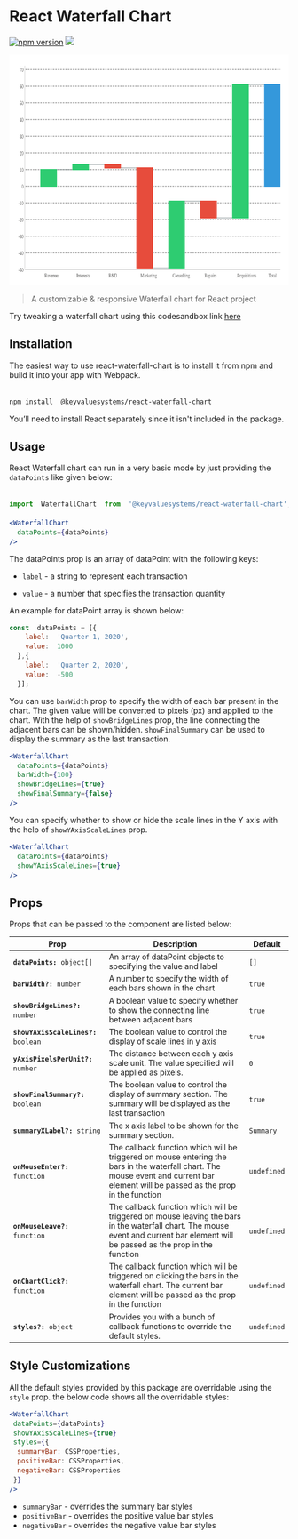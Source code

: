 # React Waterfall Chart

  

<a  href="https://www.npmjs.com/package/@keyvaluesystems/react-waterfall-chart"><img  src="https://badgen.net/npm/v/@keyvaluesystems/react-waterfall-chart?color=blue"  alt="npm version"></a>  <a  href="https://www.npmjs.com/package/@keyvaluesystems/react-waterfall-chart"  ><img  src="https://img.shields.io/npm/dw/@keyvaluesystems/react-waterfall-chart?label=Downloads"  /></a>  <a  href="https://github.com/KeyValueSoftwareSystems/react-waterfall-chart"><img  src="https://github.com/KeyValueSoftwareSystems/react-waterfall-chart/actions/workflows/deploy.yml/badge.svg"  alt=""  /></a>

  

<div  align="center">
<img  src="./src/assets/waterfall-chart-example.png"  alt=""  width="784"  height="414"/>
</div>

  

>A customizable & responsive Waterfall chart for React project

  

Try tweaking a waterfall chart using this codesandbox link <a  href="https://codesandbox.io/s/waterfall-chart-example-uvr8jd">here</a>

  

## Installation

  

The easiest way to use react-waterfall-chart is to install it from npm and build it into your app with Webpack.

  

```bash

npm install  @keyvaluesystems/react-waterfall-chart

```

You’ll need to install React separately since it isn't included in the package.  

## Usage

React Waterfall chart can run in a very basic mode by just providing the `dataPoints` like given below:

  

```jsx

import  WaterfallChart  from  '@keyvaluesystems/react-waterfall-chart';

<WaterfallChart
  dataPoints={dataPoints}
/>

```

  

The dataPoints prop is an array of dataPoint with the following keys:

  

-  `label` - a string to represent each transaction

-  `value` - a number that specifies the transaction quantity

An example for dataPoint array is shown below:

  

```jsx
const  dataPoints = [{
    label:  'Quarter 1, 2020',
    value:  1000
  },{
    label:  'Quarter 2, 2020',
    value:  -500
  }];
```

You can use `barWidth` prop to specify the width of each bar present in the chart. The given value will be converted to pixels (px) and applied to the chart.
With the help of `showBridgeLines` prop, the line connecting the adjacent bars can be shown/hidden.
`showFinalSummary` can be used to display the summary as the last transaction.
 
```jsx
<WaterfallChart
  dataPoints={dataPoints}
  barWidth={100}
  showBridgeLines={true}
  showFinalSummary={false}
/>
```

  

You can specify whether to show or hide the scale lines in the Y axis with the help of `showYAxisScaleLines` prop.

```jsx
<WaterfallChart
  dataPoints={dataPoints}
  showYAxisScaleLines={true}
/>
```
## Props

  Props that can be passed to the component are listed below:

<table>
<thead>
<tr>
<th>Prop</th>
<th>Description</th>
<th>Default</th>
</tr>
</thead>
<tbody>
<tr>
<td><code><b>dataPoints:</b> object[]</code></td>
<td>
An array of dataPoint objects to specifying the value and label
</td>
<td><code>[]</code></td>
</tr>
<tr>
<td><code><b>barWidth?:</b> number</code></td>
<td>
A number to specify the width of each bars shown in the chart
</td>
<td><code>true</code></td>
</tr>
<tr>
<td><code><b>showBridgeLines?:</b> number</code></td>
<td>
A boolean value to specify whether to show the connecting line between adjacent bars
</td>
<td><code>true</code></td>
</tr>
<tr>
<td><code><b>showYAxisScaleLines?:</b> boolean</code></td>
<td>
The boolean value to control the display of scale lines in y axis
</td>
<td><code>true</code></td>
</tr>
<tr>
<td><code><b>yAxisPixelsPerUnit?:</b> number</code></td>
<td>
The distance between each y axis scale unit. The value specified will be applied as pixels.
</td>
<td><code>0</code></td>
</tr>
<tr>
<td><code><b>showFinalSummary?:</b> boolean</code></td>
<td>
The boolean value to control the display of summary section. The summary will be displayed as the last transaction
</td>
<td><code>true</code></td>
</tr>
<tr>
<td><code><b>summaryXLabel?:</b> string</code></td>
<td>
The x axis label to be shown for the summary section.
</td>
<td><code>Summary</code></td>
</tr>
<tr>
<td><code><b>onMouseEnter?:</b> function</code></td>
<td>
The callback function which will be triggered on mouse entering the bars in the waterfall chart. The mouse event and current bar element will be passed as the prop in the function
</td>
<td><code>undefined</code></td>
<tr>
<td><code><b>onMouseLeave?:</b> function</code></td>
<td>
The callback function which will be triggered on mouse leaving the bars in the waterfall chart. The mouse event and current bar element will be passed as the prop in the function
</td>
<td><code>undefined</code></td>
</tr>
<tr>
<td><code><b>onChartClick?:</b> function</code></td>
<td>
The callback function which will be triggered on clicking the bars in the waterfall chart. The current bar element will be passed as the prop in the function
</td>
<td><code>undefined</code></td>
</tr>
<tr>
<td><code><b>styles?:</b> object</code></td>
<td>
Provides you with a bunch of callback functions to override the default styles.
</td>
<td><code>undefined</code></td>
</tr>
</tbody>
</table>


## Style Customizations


All the default styles provided by this package are overridable using the `style` prop.
the below code shows all the overridable styles:

```jsx
<WaterfallChart
 dataPoints={dataPoints}
 showYAxisScaleLines={true}
 styles={{
  summaryBar: CSSProperties,
  positiveBar: CSSProperties,
  negativeBar: CSSProperties
 }}
/>
```
-  `summaryBar` - overrides the summary bar styles
-  `positiveBar` - overrides the positive value bar styles
-  `negativeBar` - overrides the negative value bar styles
